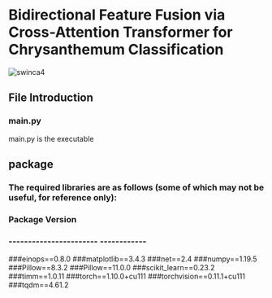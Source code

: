 # Bidirectional Feature Fusion via Cross-Attention Transformer for Chrysanthemum Classification
![swinca4](https://github.com/user-attachments/assets/84281dbf-6471-48fc-bb2b-9c7b66c376a1)
## File Introduction
### main.py
main.py is the executable
## package
### The required libraries are as follows (some of which may not be useful, for reference only):
### Package                 Version
### ----------------------- ------------
###einops==0.8.0
###matplotlib==3.4.3
###net==2.4
###numpy==1.19.5
###Pillow==8.3.2
###Pillow==11.0.0
###scikit_learn==0.23.2
###timm==1.0.11
###torch==1.10.0+cu111
###torchvision==0.11.1+cu111
###tqdm==4.61.2
